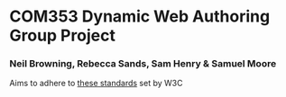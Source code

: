 COM353 Dynamic Web Authoring Group Project
==========================================
### Neil Browning, Rebecca Sands, Sam Henry & Samuel Moore

Aims to adhere to [these standards](https://www.w3.org/TR/WCAG10/full-checklist.html) set by W3C
